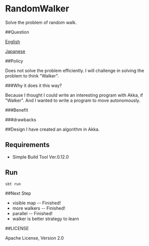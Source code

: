 RandomWalker
============

Solve the problem of random walk.

##Question

[English](https://gist.github.com/4159080)

[Japanese](https://gist.github.com/3671661)


##Policy

Does not solve the problem efficiently.
I will challenge in solving the problem to think "Walker".

###Why it does it this way?

Because I thought I could write an interesting program with Akka, if "Walker".
And I wanted to write a program to move autonomously.

###Benefit


###drawbacks


##Design
I have created an algorithm in Akka.

## Requirements
* Simple Build Tool Ver.0.12.0

## Run

    sbt run

##Next Step
* visible map -- Finished!
* more walkers -- Finished!
* parallel -- Finished!
* walker is better strategy to learn


##LICENSE

Apache License, Version 2.0